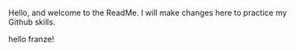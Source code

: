 Hello, and welcome to the ReadMe. I will make changes here to practice my Github skills.

hello franze!
